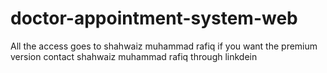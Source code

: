 # doctor-appointment-system-web
 All the access goes to shahwaiz muhammad rafiq if you want the premium version contact shahwaiz muhammad  rafiq through linkdein
